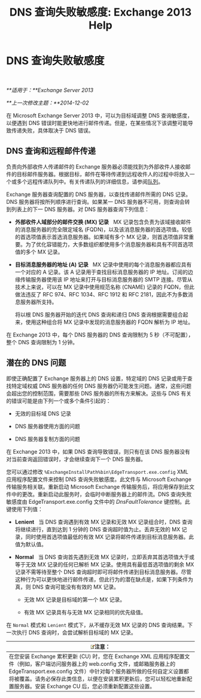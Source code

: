 ﻿---
title: 'DNS 查询失败敏感度: Exchange 2013 Help'
TOCTitle: DNS 查询失败敏感度
ms:assetid: a3c3980c-20ca-4b54-a2e6-76d49af620b4
ms:mtpsurl: https://technet.microsoft.com/zh-cn/library/Bb676467(v=EXCHG.150)
ms:contentKeyID: 52061543
ms.date: 01/11/2018
mtps_version: v=EXCHG.150
ms.translationtype: HT
---

# DNS 查询失败敏感度

 

_**适用于：**Exchange Server 2013_

_**上一次修改主题：**2014-12-02_

在 Microsoft Exchange Server 2013 中，可以为目标域调整 DNS 查询敏感度，以便遇到 DNS 错误时能更快地进行邮件传递。但是，在某些情况下该调整可能导致传递失败，具体取决于 DNS 错误。

## DNS 查询和远程邮件传递

负责向外部收件人传递邮件的 Exchange 服务器必须能找到为外部收件人接收邮件的目标邮件服务器。根据目标，邮件在等待传递到远程收件人的过程中将放入一个或多个远程传递队列中。有关传递队列的详细信息，请参阅[队列](queues-exchange-2013-help.md)。

Exchange 服务器查询配置的 DNS 服务器，以查找传递邮件所需的 DNS 记录。DNS 服务器将按所列顺序进行查询。如果某一 DNS 服务器不可用，则查询会转到列表上的下一 DNS 服务器。对 DNS 服务器查询下列信息：

  - **外部收件人域部分的邮件交换 (MX) 记录**   MX 记录包含负责为该域接收邮件的消息服务器的完全限定域名 (FQDN)，以及该消息服务器的首选项值。较低的首选项值表示首选消息服务器。如果域有多个 MX 记录，则首选项值非常重要。为了优化容错能力，大多数组织都使用多个消息服务器和具有不同首选项值的多个 MX 记录。

  - **目标消息服务器的地址 (A) 记录**   MX 记录中使用的每个消息服务器都应具有一个对应的 A 记录。该 A 记录用于查找目标消息服务器的 IP 地址。订阅的边缘传输服务器使用该 IP 地址来打开与目标消息服务器的 SMTP 连接。尽管从技术上来说，可以在 MX 记录中使用规范名称 (CNAME) 记录的 FQDN，但此做法违反了 RFC 974、RFC 1034、RFC 1912 和 RFC 2181，因此不为多数消息服务器所支持。
    
    将以根 DNS 服务器开始的迭代 DNS 查询和递归 DNS 查询根据需要组合起来，使用这种组合将 MX 记录中发现的消息服务器的 FQDN 解析为 IP 地址。

在 Exchange 2013 中，每个 DNS 服务器的 DNS 查询限制为 5 秒（不可配置），整个 DNS 查询限制为 1 分钟。

## 潜在的 DNS 问题

即使正确配置了 Exchange 服务器上的 DNS 设置，特定域的 DNS 记录或用于查找特定域权威 DNS 服务器的任何 DNS 服务器仍可能发生问题。通常，这些问题会超出您的控制范围，需要那些 DNS 服务器的所有方来解决。这些与 DNS 有关的错误可能是由下列一个或多个条件引起的：

  - 无效的目标域 DNS 记录

  - DNS 服务器使用方面的问题

  - DNS 服务器复制方面的问题

在 Exchange 2013 中，如果 DNS 查询导致错误，则只有在该 DNS 服务器没有对当前查询返回错误时，才会继续查询下一个 DNS 服务器。

您可以通过修改 `%ExchangeInstallPath%bin\EdgeTransport.exe.config` XML 应用程序配置文件来控制 DNS 查询失败敏感度。此文件与 Microsoft Exchange 传输服务相关联。重新启动 Microsoft Exchange 传输服务后，将应用保存到此文件中的更改。重新启动此服务时，会临时中断服务器上的邮件流。DNS 查询失败敏感度由 EdgeTransport.exe.config 文件中的 *DnsFaultTolerance* 键控制。此键使用下列值：

  - **Lenient**   当 DNS 查询遇到有效 MX 记录和无效 MX 记录组合时，DNS 查询将继续进行，直到达到 1 分钟的 DNS 查询超时值为止。丢弃无效的 MX 记录，同时使用首选项值最低的有效 MX 记录将邮件传递到目标消息服务器。此值为默认值。

  - **Normal**   当 DNS 查询首先遇到无效 MX 记录时，立即丢弃其首选项值大于或等于无效 MX 记录的任何已解析 MX 记录。使用具有最低首选项值的剩余 MX 记录不需等待至整个 DNS 查询超时即可将邮件传递到目标消息服务器。尽管这种行为可以更快地进行邮件传递，但此行为的潜在缺点是，如果下列条件为真，则 DNS 查询可能没有有效的 MX 记录。
    
      - 无效 MX 记录是目标域的第一个 MX 记录。
    
      - 有效 MX 记录具有与无效 MX 记录相同的优先级值。

在 `Normal` 模式和 `Lenient` 模式下，从不缓存无效 MX 记录的 DNS 查询结果。下一次执行 DNS 查询时，会尝试解析目标域的 MX 记录。

<table>
<thead>
<tr class="header">
<th><img src="images/Bb124558.note(EXCHG.150).gif" title="注意" alt="注意" />注意：</th>
</tr>
</thead>
<tbody>
<tr class="odd">
<td>在您安装 Exchange 累积更新 (CU) 时，您在 Exchange XML 应用程序配置文件（例如，客户端访问服务器上的 web.config 文件，或邮箱服务器上的 EdgeTransport.exe.config 文件）中针对每个服务器所做的任何自定义设置都将被覆盖。请务必保存此类信息，以便在安装累积更新后，您可以轻松地重新配置服务器。安装 Exchange CU 后，您必须重新配置这些设置。</td>
</tr>
</tbody>
</table>

